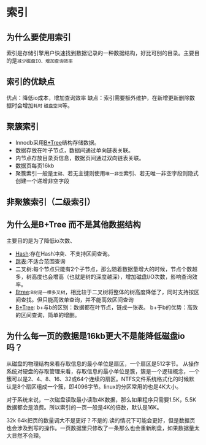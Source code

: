# 索引
## 为什么要使用索引
索引是存储引擎用户快速找到数据记录的一种数据结构，好比可别的目录。主要目的是`减少磁盘IO、增加查询效率`

## 索引的优缺点
优点：降低io成本，增加查询效率
缺点：索引需要额外维护，在新增更新删除数据时会增加`耗时` `磁盘空间`等。

## 聚簇索引
- Innodb采用[B+Tree](./b+tree)结构存储数据。
- 数据存放在叶子节点，数据间通过单向链表关联。
- 内节点存放目录页信息，数据页间通过双向链表关联。
- 数据页每页16kb
- 聚簇索引一般是`主键`、若无主键则使用`唯一非空`索引、若无唯一非空字段则隐式创建一个递增非空字段

## 非聚簇索引（二级索引）


## 为什么是B+Tree 而不是其他数据结构
主要目的是为了降低io次数、
- [Hash](./hash):存在Hash冲突、不支持区间查询。
- [跳表](./skip-list):不适合范围查询
- 二叉树:每个节点只能有2个子节点，那么随着数据量增大的时候，节点个数越多，树高度也会增高（也就是树的深度越深），增加磁盘I/O次数，影响查询效率。
- [Btree](./btree):`B树是一棵多叉树`，相比较于二叉树将整体的树高度降低了，同时支持按区间查找。但只能高效单查询，并不能高效区间查询
- [B+Tree](./b+tree):
b+与b的区别：数据都在叶节点，链成一张表。
b+于b的优势：高效的区间查询，简单的增删。

## 为什么每一页的数据是16kb更大不是能降低磁盘io吗？
从磁盘的物理结构来看存取信息的最小单位是扇区，一个扇区是512字节。
从操作系统对硬盘的存取管理来看，存取信息的最小单位是簇，簇是一个逻辑概念，一个簇可以是2、4、8、16、32或64个连续的扇区。NTFS文件系统格式化的时候默认是8个扇区组成一个簇，即4096字节。linux的分区常用的也是4K大小。

对于系统来说，一次磁盘读取最小读取4K数据，那么如果程序只需要1.5K，5.5K数据都会是浪费。所以索引的一页一般是4K的倍数，默认是16K。

32k 64k把页的数量调大不是更好？不是的.读的情况下可能会更好，但是数据页也会涉及到写的操作。一页数据里只修改了一条那么也会重新刷盘，如果数据量太大显然不合理。